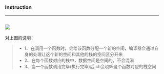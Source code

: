 ### Instruction
---

![](https://cdn.jsdelivr.net/gh/allenjol/images@main/imgs/20220118095856.png)
---

对上图的说明：
>- 1、在调用一个函数时，会给该函数分配一个新的空间，编译器会通过自身的处理让这个新的空间和其他的栈的空间区分开来
>- 2、在每个函数对应的栈中，数据空间是空间的，不会混淆
>- 3、当一个函数调用完毕(执行完毕)后,ch会晓辉这个函数对应的栈空间

